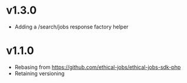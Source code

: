 # v1.3.0

- Adding a /search/jobs response factory helper

# v1.1.0

- Rebasing from https://github.com/ethical-jobs/ethical-jobs-sdk-php
- Retaining versioning